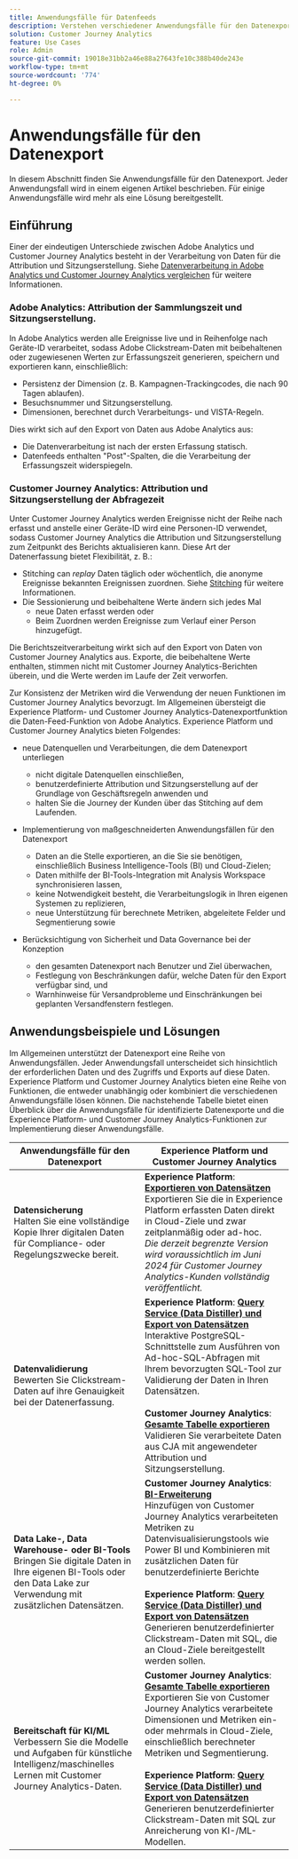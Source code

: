 ```yaml
---
title: Anwendungsfälle für Datenfeeds
description: Verstehen verschiedener Anwendungsfälle für den Datenexport zum Customer Journey Analytics
solution: Customer Journey Analytics
feature: Use Cases
role: Admin
source-git-commit: 19018e31bb2a46e88a27643fe10c388b40de243e
workflow-type: tm+mt
source-wordcount: '774'
ht-degree: 0%

---
```



# Anwendungsfälle für den Datenexport

In diesem Abschnitt finden Sie Anwendungsfälle für den Datenexport. Jeder Anwendungsfall wird in einem eigenen Artikel beschrieben. Für einige Anwendungsfälle wird mehr als eine Lösung bereitgestellt.

## Einführung

Einer der eindeutigen Unterschiede zwischen Adobe Analytics und Customer Journey Analytics besteht in der Verarbeitung von Daten für die Attribution und Sitzungserstellung. Siehe [Datenverarbeitung in Adobe Analytics und Customer Journey Analytics vergleichen](/help/getting-started/aa-vs-cja/data-processing-comparisons.md) für weitere Informationen.

### Adobe Analytics: Attribution der Sammlungszeit und Sitzungserstellung.

In Adobe Analytics werden alle Ereignisse live und in Reihenfolge nach Geräte-ID verarbeitet, sodass Adobe Clickstream-Daten mit beibehaltenen oder zugewiesenen Werten zur Erfassungszeit generieren, speichern und exportieren kann, einschließlich:

* Persistenz der Dimension (z. B. Kampagnen-Trackingcodes, die nach 90 Tagen ablaufen).
* Besuchsnummer und Sitzungserstellung.
* Dimensionen, berechnet durch Verarbeitungs- und VISTA-Regeln.

Dies wirkt sich auf den Export von Daten aus Adobe Analytics aus:

* Die Datenverarbeitung ist nach der ersten Erfassung statisch.
* Datenfeeds enthalten &quot;Post&quot;-Spalten, die die Verarbeitung der Erfassungszeit widerspiegeln.


### Customer Journey Analytics: Attribution und Sitzungserstellung der Abfragezeit

Unter Customer Journey Analytics werden Ereignisse nicht der Reihe nach erfasst und anstelle einer Geräte-ID wird eine Personen-ID verwendet, sodass Customer Journey Analytics die Attribution und Sitzungserstellung zum Zeitpunkt des Berichts aktualisieren kann. Diese Art der Datenerfassung bietet Flexibilität, z. B.:

* Stitching can _replay_ Daten täglich oder wöchentlich, die anonyme Ereignisse bekannten Ereignissen zuordnen. Siehe [Stitching](../../stitching/overview.md) für weitere Informationen.
* Die Sessionierung und beibehaltene Werte ändern sich jedes Mal
   * neue Daten erfasst werden oder
   * Beim Zuordnen werden Ereignisse zum Verlauf einer Person hinzugefügt.

Die Berichtszeitverarbeitung wirkt sich auf den Export von Daten von Customer Journey Analytics aus. Exporte, die beibehaltene Werte enthalten, stimmen nicht mit Customer Journey Analytics-Berichten überein, und die Werte werden im Laufe der Zeit verworfen.

Zur Konsistenz der Metriken wird die Verwendung der neuen Funktionen im Customer Journey Analytics bevorzugt. Im Allgemeinen übersteigt die Experience Platform- und Customer Journey Analytics-Datenexportfunktion die Daten-Feed-Funktion von Adobe Analytics. Experience Platform und Customer Journey Analytics bieten Folgendes:

* neue Datenquellen und Verarbeitungen, die dem Datenexport unterliegen

   * nicht digitale Datenquellen einschließen,
   * benutzerdefinierte Attribution und Sitzungserstellung auf der Grundlage von Geschäftsregeln anwenden und
   * halten Sie die Journey der Kunden über das Stitching auf dem Laufenden.

* Implementierung von maßgeschneiderten Anwendungsfällen für den Datenexport

   * Daten an die Stelle exportieren, an die Sie sie benötigen, einschließlich Business Intelligence-Tools (BI) und Cloud-Zielen;
   * Daten mithilfe der BI-Tools-Integration mit Analysis Workspace synchronisieren lassen,
   * keine Notwendigkeit besteht, die Verarbeitungslogik in Ihren eigenen Systemen zu replizieren,
   * neue Unterstützung für berechnete Metriken, abgeleitete Felder und Segmentierung sowie

* Berücksichtigung von Sicherheit und Data Governance bei der Konzeption

   * den gesamten Datenexport nach Benutzer und Ziel überwachen,
   * Festlegung von Beschränkungen dafür, welche Daten für den Export verfügbar sind, und
   * Warnhinweise für Versandprobleme und Einschränkungen bei geplanten Versandfenstern festlegen.


## Anwendungsbeispiele und Lösungen

Im Allgemeinen unterstützt der Datenexport eine Reihe von Anwendungsfällen. Jeder Anwendungsfall unterscheidet sich hinsichtlich der erforderlichen Daten und des Zugriffs und Exports auf diese Daten. Experience Platform und Customer Journey Analytics bieten eine Reihe von Funktionen, die entweder unabhängig oder kombiniert die verschiedenen Anwendungsfälle lösen können. Die nachstehende Tabelle bietet einen Überblick über die Anwendungsfälle für identifizierte Datenexporte und die Experience Platform- und Customer Journey Analytics-Funktionen zur Implementierung dieser Anwendungsfälle.

| Anwendungsfälle für den Datenexport | Experience Platform und Customer Journey Analytics |
|---|---|
| **Datensicherung**<br/> Halten Sie eine vollständige Kopie Ihrer digitalen Daten für Compliance- oder Regelungszwecke bereit. | **Experience Platform**: [**Exportieren von Datensätzen**](export-datasets.md)<br/> Exportieren Sie die in Experience Platform erfassten Daten direkt in Cloud-Ziele und zwar zeitplanmäßig oder ad-hoc.<br/>*Die derzeit begrenzte Version wird voraussichtlich im Juni 2024 für Customer Journey Analytics-Kunden vollständig veröffentlicht.* |
| **Datenvalidierung**<br/> Bewerten Sie Clickstream-Daten auf ihre Genauigkeit bei der Datenerfassung. | **Experience Platform**: [**Query Service (Data Distiller) und Export von Datensätzen**](queryservice-export-datasets.md)<br/> Interaktive PostgreSQL-Schnittstelle zum Ausführen von Ad-hoc-SQL-Abfragen mit Ihrem bevorzugten SQL-Tool zur Validierung der Daten in Ihren Datensätzen.<br/><br/>**Customer Journey Analytics**: [**Gesamte Tabelle exportieren**](export-full-table.md)<br/> Validieren Sie verarbeitete Daten aus CJA mit angewendeter Attribution und Sitzungserstellung. |
| **Data Lake-, Data Warehouse- oder BI-Tools**<br/> Bringen Sie digitale Daten in Ihre eigenen BI-Tools oder den Data Lake zur Verwendung mit zusätzlichen Datensätzen. | **Customer Journey Analytics**: [**BI-Erweiterung**](bi-extension.md)<br/> Hinzufügen von Customer Journey Analytics verarbeiteten Metriken zu Datenvisualisierungstools wie Power BI und Kombinieren mit zusätzlichen Daten für benutzerdefinierte Berichte <br/><br/>**Experience Platform**: [**Query Service (Data Distiller) und Export von Datensätzen**](queryservice-export-datasets.md)<br> Generieren benutzerdefinierter Clickstream-Daten mit SQL, die an Cloud-Ziele bereitgestellt werden sollen. |
| **Bereitschaft für KI/ML**<br/> Verbessern Sie die Modelle und Aufgaben für künstliche Intelligenz/maschinelles Lernen mit Customer Journey Analytics-Daten. | **Customer Journey Analytics**: [**Gesamte Tabelle exportieren**](export-full-table.md)<br/> Exportieren Sie von Customer Journey Analytics verarbeitete Dimensionen und Metriken ein- oder mehrmals in Cloud-Ziele, einschließlich berechneter Metriken und Segmentierung.<br/><br/>**Experience Platform**: [**Query Service (Data Distiller) und Export von Datensätzen**](queryservice-export-datasets.md)<br/> Generieren benutzerdefinierter Clickstream-Daten mit SQL zur Anreicherung von KI-/ML-Modellen. |


